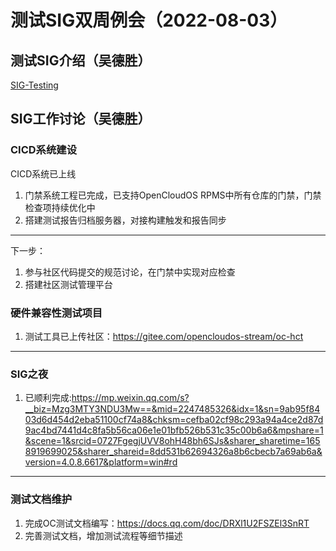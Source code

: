 # 测试SIG双周例会（2022-08-03）
## 测试SIG介绍（吴德胜）
[SIG-Testing](https://github.com/OpenCloudOS/SIG-Testing#readme)

## SIG工作讨论（吴德胜）
### CICD系统建设
CICD系统已上线
1. 门禁系统工程已完成，已支持OpenCloudOS RPMS中所有仓库的门禁，门禁检查项持续优化中
2. 搭建测试报告归档服务器，对接构建触发和报告同步

---

下一步：
1. 参与社区代码提交的规范讨论，在门禁中实现对应检查
2. 搭建社区测试管理平台


### 硬件兼容性测试项目
1. 测试工具已上传社区：https://gitee.com/opencloudos-stream/oc-hct

---


### SIG之夜
1. 已顺利完成:https://mp.weixin.qq.com/s?__biz=Mzg3MTY3NDU3Mw==&mid=2247485326&idx=1&sn=9ab95f8403d6d454d2eba51100cf74a8&chksm=cefba02cf98c293a94a4ce2d87d9ac4bd7441d4c8fa5b56ca06e1e01bfb526b531c35c00b6a6&mpshare=1&scene=1&srcid=0727FgegjUVV8ohH48bh6SJs&sharer_sharetime=1658919699025&sharer_shareid=8dd531b62694326a8b6cbecb7a69ab6a&version=4.0.8.6617&platform=win#rd


---

### 测试文档维护
1. 完成OC测试文档编写：https://docs.qq.com/doc/DRXl1U2FSZEl3SnRT
2. 完善测试文档，增加测试流程等细节描述
